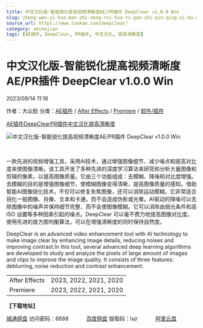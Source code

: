 ```yaml
---
title: 中文汉化版-智能锐化提高视频清晰度AE/PR插件 DeepClear v1.0.0 Win
slug: zhong-wen-yi-hua-ban-zhi-neng-rui-hua-ti-gao-shi-pin-qing-xi-du-ae-prcha-jian-deepclear-v1-0-0-win
source_url: https://www.lookae.com/deepclear/
category: aechajian
tags: [AE插件, DeepClear, PR插件, 中文汉化, 提高清晰度]
---
```

# 中文汉化版-智能锐化提高视频清晰度AE/PR插件 DeepClear v1.0.0 Win

2023/09/14 11:16

作者：大众脸
分类：[AE插件](https://www.lookae.com/after-effects/aechajian/) / [After Effects](https://www.lookae.com/after-effects/) / [Premiere](https://www.lookae.com/qitarjcj/premierezy/) / [软件/插件](https://www.lookae.com/qitarjcj/)

[AE插件](https://www.lookae.com/tag/ae%e6%8f%92%e4%bb%b6/)[DeepClear](https://www.lookae.com/tag/deepclear/)[PR插件](https://www.lookae.com/tag/pr%e6%8f%92%e4%bb%b6/)[中文汉化](https://www.lookae.com/tag/%e4%b8%ad%e6%96%87%e6%b1%89%e5%8c%96/)[提高清晰度](https://www.lookae.com/tag/%e6%8f%90%e9%ab%98%e6%b8%85%e6%99%b0%e5%ba%a6/)

![中文汉化版-智能锐化提高视频清晰度AE/PR插件 DeepClear v1.0.0 Win](https://www.lookae.com/wp-content/uploads/2023/09/DeepClear.jpg "中文汉化版-智能锐化提高视频清晰度AE/PR插件 DeepClear v1.0.0 Win-LookAE.com")

[﻿﻿﻿](http://cloud.video.taobao.com/play/u/null/p/1/e/6/t/1/427456997882.mp4)

一款先进的视频增强工具，采用AI技术，通过增强图像细节、减少噪点和提高对比度来使图像清晰。该工具开发了多种先进的深度学习算法来研究和分析大量图像和剪辑的像素，以提高图像质量。它由三个功能组成：去模糊、降噪和对比度增强。去模糊的目的是增强图像细节，使模糊图像变得清晰，提高图像质量的感知。借助智能AI图像锐化技术，不仅可以修复失焦图像，还可以消除运动模糊。它非常适合锐化一般图像、肖像、文本和卡通，而不会造成伪影或光晕。AI驱动的降噪可以去除图像中的噪声并保持细节完整，而不会使图像模糊。它可以消除由弱光条件和高 ISO 设置等多种因素引起的噪点。DeepClear 可以毫不费力地提高图像对比度。使用先进的直方图均衡算法，可以在增强清晰度的同时保持自然度。

DeepClear is an advanced video enhancement tool with AI technology to make image clear by enhancing image details, reducing noises and improving contrast.In this tool, several advanced deep learning algorithms are developed to study and analyze the pixels of large amount of images and clips to improve the image quality. It consists of three features: deblurring, noise reduction and contrast enhancement.

|  |  |
| --- | --- |
| After Effects | 2023, 2022, 2021, 2020 |
| Premiere | 2023, 2022, 2021, 2020 |

**【下载地址】**

[城通网盘](https://url70.ctfile.com/f/2827370-935096901-316b54?p=4431) 访问密码：6688            [百度网盘](https://pan.baidu.com/s/1IwitrhXOCV6MFLc8JoHDtA?pwd=lxjr) 提取码：lxjr            [阿里云盘](https://www.aliyundrive.com/s/T2tq35EvPMf)
